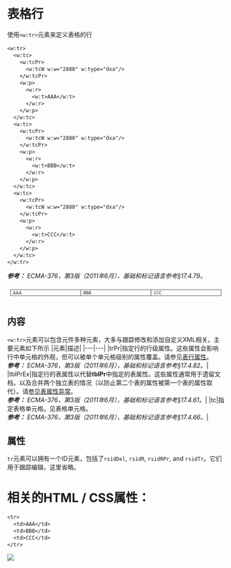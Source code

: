 # 表格行
使用`<w:tr>`元素来定义表格的行
```
<w:tr>
  <w:tc>
    <w:tcPr>
      <w:tcW w:w="2880" w:type="dxa"/>
    </w:tcPr>
    <w:p>
      <w:r>
        <w:t>AAA</w:t>
      </w:r>
    </w:p>
  </w:tc>
  <w:tc>
    <w:tcPr>
      <w:tcW w:w="2880" w:type="dxa"/>
    </w:tcPr>
    <w:p>
      <w:r>
        <w:t>BBB</w:t>
      </w:r>
    </w:p>
  </w:tc>
  <w:tc>
    <w:tcPr>
      <w:tcW w:w="2880" w:type="dxa"/>
    </w:tcPr>
    <w:p>
      <w:r>
        <w:t>CCC</w:t>
      </w:r>
    </w:p>
  </w:tc>
</w:tr>
```
_**参考：** ECMA-376，第3版（2011年6月），基础和标记语言参考§17.4.79。_

![](../images/wp-tableRow-1.gif)

## 内容

`<w:tr>`元素可以包含元件多种元素，大多与跟踪修改和添加自定义XML相关。主要元素如下所示
|元素|描述|
|---|---|
|trPr|指定行的行级属性。这些属性会影响行中单元格的外观，但可以被单个单元格级别的属性覆盖。请参见[表行属性](http://officeopenxml.com/WPtableRowProperties.php)。<br>_**参考：** ECMA-376，第3版（2011年6月），基础和标记语言参考§17.4.82。_|
|tblPrEx|指定行的表属性以代替**tblPr**中指定的表属性。这些属性通常用于遗留文档，以及合并两个独立表的情况（以防止第二个表的属性被第一个表的属性取代）。请[参见表属性异常](http://officeopenxml.com/WPtablePropertyExceptions.php)。<br>_**参考：** ECMA-376，第3版（2011年6月），基础和标记语言参考§17.4.61。_|
|tc|指定表格单元格。见表格单元格。<br>_**参考：** ECMA-376，第3版（2011年6月），基础和标记语言参考§17.4.66。_|

## 属性
`tr`元素可以拥有一个ID元素，包括了`rsidDel`, `rsidR`, `rsidRPr`, and `rsidTr`。它们用于跟踪编辑，这里省略。

# 相关的HTML / CSS属性：
```
<tr>
  <td>AAA</td>
  <td>BBB</td>
  <td>CCC</td>
</tr>
```
![](http://officeopenxml.com/images/wp-tableRow-1.gif)